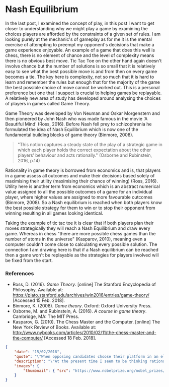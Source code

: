 # Nash Equilibrium

In the last post, I examined the concept of play, in this post I want to get closer to understanding why we might play a game by examining the choices players are afforded by the constraints of a given set of rules. I am looking purely at the mechanic's of gameplay as for me it is the mental exercise of attempting to preempt my opponent's decisions that make a game experience enjoyable. An example of a game that does this well is chess, there is no element of chance and the level of complexity means there is no obvious best move. Tic Tac Toe on the other hand again doesn't involve chance but the number of solutions is so small that it is relatively easy to see what the best possible move is and from then on every game becomes a tie. The key here is complexity, not so much that it is hard to learn and remember the rules but enough that for the majority of the game the best possible choice of move cannot be worked out. This is a personal preference but one that I suspect is crucial to helping games be replayable. A relatively new area of study has developed around analysing the choices of players in games called Game Theory.

Game Theory was developed by Von Neuman and Oskar Morgenstern and then pioneered by John Nash who was made famous in the movie 'A Beautiful Mind' (Ross, 2016). Before Nash fell prey to schizophrenia he formulated the idea of Nash Equilibrium which is now one of the fundamental building blocks of game theory (Binmore, 2008).

>  "This notion captures a steady state of the play of a strategic game in which each player holds the correct expectation about the other players’ behaviour and acts rationally." (Osborne and Rubinstein, 2016, p.14)

Rationality in game theory is borrowed from economics and is, that players in a game assess all outcomes and make their decisions based solely of maximising their utility (maximising their chance of winning) (Ross, 2016). Utility here is another term from economics which is an abstract numerical value assigned to all the possible outcomes of a game for an individual player, where higher values are assigned to more favourable outcomes (Binmore, 2008). So a Nash equilibrium is reached when both players know the best possible strategy for them to win or to stop their opponent from winning resulting in all games looking identical.

Taking the example of tic tac toe it is clear that if both players plan their moves strategically they will reach a Nash Equilibrium and draw every game. Whereas in chess "there are more possible chess games than the number of atoms in the universe" (Kasparov, 2010), meaning even a computer couldn't come close to calculating every possible solution. The connection I am drawing here is that if a Nash equilibrium can be reached then a game won't be replayable as the strategies for players involved will be fixed from the start. 

### References

- Ross, D. (2016). *Game Theory*. [online] The Stanford Encyclopedia of Philosophy. Available at: https://plato.stanford.edu/archives/win2016/entries/game-theory/ [Accessed 15 Feb. 2018].
- Binmore, K. (2008). *Game theory*. Oxford: Oxford University Press.
- Osborne, M. and Rubinstein, A. (2016). *A course in game theory*. Cambridge, MA: The MIT Press.
- Kasparov, G. (2010). The Chess Master and the Computer. [online] The New York Review of Books. Available at: http://www.nybooks.com/articles/2010/02/11/the-chess-master-and-the-computer/ [Accessed 18 Feb. 2018].

```json
{
    "date": "15/02/2018",
    "quote": "\"When opposing candidates choose their platform in an election, they are playing a political game. The owner of a grocery store deciding today’s price for corn flakes is playing an economic game. In brief, a game is being played whenever human beings interact.\" Ken Binmore",
    "description": "\"At the present time I seem to be thinking rationally again in the style that is characteristic of scientists. However this is not entirely a matter of joy as if someone returned from physical disability to good physical health. One aspect of this is that rationality of thought imposes a limit on a person's concept of his relation to the cosmos.\" John Nash",
    "images": {
        "thumbnail": { "src": "https://www.nobelprize.org/nobel_prizes/economic-sciences/laureates/1994/nash-facts.html" }
    }
}
```


